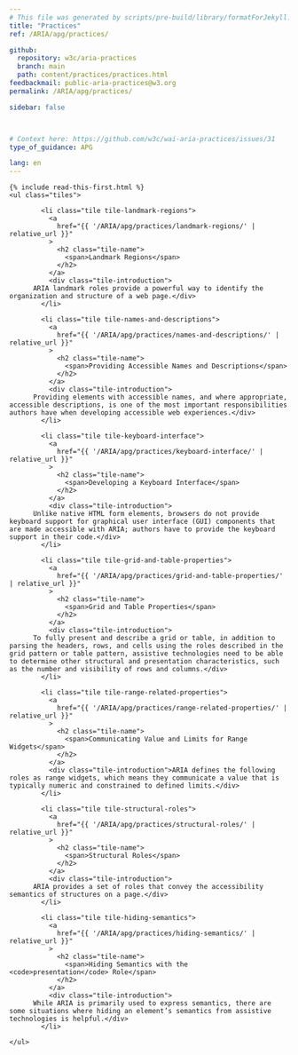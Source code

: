 ```yaml
---
# This file was generated by scripts/pre-build/library/formatForJekyll.js
title: "Practices"
ref: /ARIA/apg/practices/

github:
  repository: w3c/aria-practices
  branch: main
  path: content/practices/practices.html
feedbackmail: public-aria-practices@w3.org
permalink: /ARIA/apg/practices/

sidebar: false



# Context here: https://github.com/w3c/wai-aria-practices/issues/31
type_of_guidance: APG

lang: en
---
```



<link 
  rel="stylesheet"
  href="{{ '/content-assets/wai-aria-practices/styles.css' | relative_url }}"
>
<!-- Code highlighting styles -->
<link 
  rel="stylesheet"
  href="{{ '/ARIA/apg/shared/css/github.css' | relative_url }}"
>


<script>
    const parentPage = window.location.pathname.match(
      /\/(patterns|practices)\//
    )?.[1];
    if (parentPage) {
      const parentHref = 'a[href*="' + parentPage + '"]';
      document.querySelector(parentHref).classList.add('active');
    }
  </script>
<div>

    {% include read-this-first.html %}
    <ul class="tiles">
      
            <li class="tile tile-landmark-regions">
              <a 
                href="{{ '/ARIA/apg/practices/landmark-regions/' | relative_url }}"
              >
                <h2 class="tile-name">
                  <span>Landmark Regions</span>
                </h2>
              </a>
              <div class="tile-introduction">
          ARIA landmark roles provide a powerful way to identify the organization and structure of a web page.</div>
            </li>
           
            <li class="tile tile-names-and-descriptions">
              <a 
                href="{{ '/ARIA/apg/practices/names-and-descriptions/' | relative_url }}"
              >
                <h2 class="tile-name">
                  <span>Providing Accessible Names and Descriptions</span>
                </h2>
              </a>
              <div class="tile-introduction">
          Providing elements with accessible names, and where appropriate, accessible descriptions, is one of the most important responsibilities authors have when developing accessible web experiences.</div>
            </li>
           
            <li class="tile tile-keyboard-interface">
              <a 
                href="{{ '/ARIA/apg/practices/keyboard-interface/' | relative_url }}"
              >
                <h2 class="tile-name">
                  <span>Developing a Keyboard Interface</span>
                </h2>
              </a>
              <div class="tile-introduction">
          Unlike native HTML form elements, browsers do not provide keyboard support for graphical user interface (GUI) components that are made accessible with ARIA; authors have to provide the keyboard support in their code.</div>
            </li>
           
            <li class="tile tile-grid-and-table-properties">
              <a 
                href="{{ '/ARIA/apg/practices/grid-and-table-properties/' | relative_url }}"
              >
                <h2 class="tile-name">
                  <span>Grid and Table Properties</span>
                </h2>
              </a>
              <div class="tile-introduction">
          To fully present and describe a grid or table, in addition to parsing the headers, rows, and cells using the roles described in the grid pattern or table pattern, assistive technologies need to be able to determine other structural and presentation characteristics, such as the number and visibility of rows and columns.</div>
            </li>
           
            <li class="tile tile-range-related-properties">
              <a 
                href="{{ '/ARIA/apg/practices/range-related-properties/' | relative_url }}"
              >
                <h2 class="tile-name">
                  <span>Communicating Value and Limits for Range Widgets</span>
                </h2>
              </a>
              <div class="tile-introduction">ARIA defines the following roles as range widgets, which means they communicate a value that is typically numeric and constrained to defined limits.</div>
            </li>
           
            <li class="tile tile-structural-roles">
              <a 
                href="{{ '/ARIA/apg/practices/structural-roles/' | relative_url }}"
              >
                <h2 class="tile-name">
                  <span>Structural Roles</span>
                </h2>
              </a>
              <div class="tile-introduction">
          ARIA provides a set of roles that convey the accessibility semantics of structures on a page.</div>
            </li>
           
            <li class="tile tile-hiding-semantics">
              <a 
                href="{{ '/ARIA/apg/practices/hiding-semantics/' | relative_url }}"
              >
                <h2 class="tile-name">
                  <span>Hiding Semantics with the <code>presentation</code> Role</span>
                </h2>
              </a>
              <div class="tile-introduction">
          While ARIA is primarily used to express semantics, there are some situations where hiding an element’s semantics from assistive technologies is helpful.</div>
            </li>
          
    </ul>
  
</div>
<script 
  src="{{ '/ARIA/apg/shared/js/skipto.js' | relative_url }}"
></script>
